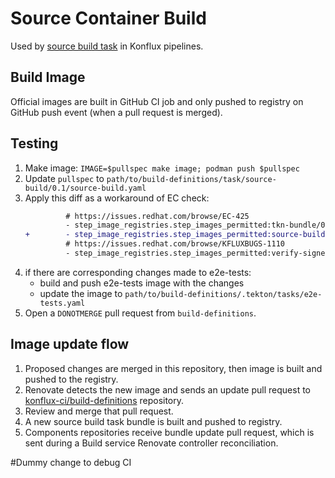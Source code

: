# Source Container Build

Used by [source build task](https://github.com/konflux-ci/build-definitions/tree/main/task/source-build) in Konflux pipelines.

## Build Image

Official images are built in GitHub CI job and only pushed to registry on GitHub
push event (when a pull request is merged).

## Testing

1. Make image: `IMAGE=$pullspec make image; podman push $pullspec`
2. Update `pullspec` to `path/to/build-definitions/task/source-build/0.1/source-build.yaml`
3. Apply this diff as a workaround of EC check:
    ```diff
             # https://issues.redhat.com/browse/EC-425
             - step_image_registries.step_images_permitted:tkn-bundle/0.1
    +        - step_image_registries.step_images_permitted:source-build/0.1
             # https://issues.redhat.com/browse/KFLUXBUGS-1110
             - step_image_registries.step_images_permitted:verify-signed-rpms/noversion
    ```
4. if there are corresponding changes made to e2e-tests:
    * build and push e2e-tests image with the changes
    * update the image to `path/to/build-definitions/.tekton/tasks/e2e-tests.yaml`
5. Open a `DONOTMERGE` pull request from `build-definitions`.

## Image update flow

1. Proposed changes are merged in this repository, then image is built and
   pushed to the registry.
2. Renovate detects the new image and sends an update pull request to
   [konflux-ci/build-definitions](https://github.com/konflux-ci/build-definitions/) repository.
3. Review and merge that pull request.
4. A new source build task bundle is built and pushed to registry.
5. Components repositories receive bundle update pull request, which is sent
   during a Build service Renovate controller reconciliation.

#Dummy change to debug CI
